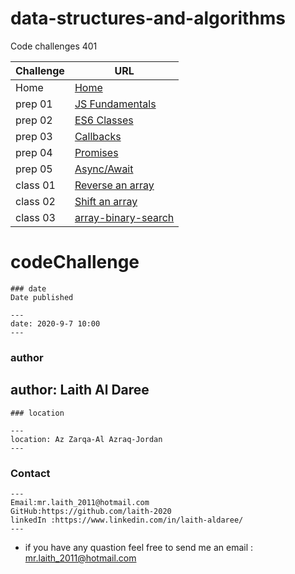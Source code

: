 
# data-structures-and-algorithms

Code challenges 401


**Challenge**     | **URL**
------------ | -------------
Home         | [Home](https://github.com/adnan-401-advanced-javascript/data-structures-and-algorithms)
 prep 01     | [JS Fundamentals](https://github.com/laith-2020/data-structures-and-algorithms)
 prep 02     | [ES6 Classes](https://repl.it/repls/DefinitiveKookyNumericalanalysis#vehicles-with-classes.js)
 prep 03     | [Callbacks](https://repl.it/repls/UnsightlyHuskyMatrix#index.js)
 prep 04     | [Promises](https://repl.it/repls/DelightfulOutlyingPrinters#index.js)
 prep 05     | [Async/Await](https://repl.it/repls/RecklessOverdueOutcome#index.js)
 class 01    | [Reverse an array](https://github.com/laith-401-advanced-javascript/data-structures-and-algorithms/pull/1)
 class 02    | [Shift an array](https://github.com/laith-401-advanced-javascript/data-structures-and-algorithms/pull/2)
  class 03    | [array-binary-search](https://github.com/laith-401-advanced-javascript/data-structures-and-algorithms/pull/3)
  



# codeChallenge


```
### date
Date published

---
date: 2020-9-7 10:00
---
```
### author

author: Laith Al Daree
---
```
### location

---
location: Az Zarqa-Al Azraq-Jordan
---
```

### Contact 
```
---
Email:mr.laith_2011@hotmail.com
GitHub:https://github.com/laith-2020
linkedIn :https://www.linkedin.com/in/laith-aldaree/
---
```


* if you have any quastion feel free to send me an 
  email : mr.laith_2011@hotmail.com



